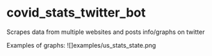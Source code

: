 # covid_stats_twitter_bot
Scrapes data from multiple websites and posts info/graphs on twitter

Examples of graphs:
![]examples/us_stats_state.png
